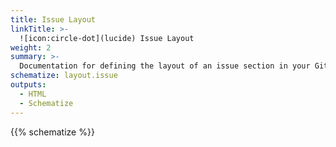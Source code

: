 ```yaml
---
title: Issue Layout
linkTitle: >-
  ![icon:circle-dot](lucide) Issue Layout
weight: 2
summary: >-
  Documentation for defining the layout of an issue section in your GitHub dashboard.
schematize: layout.issue
outputs:
  - HTML
  - Schematize
---
```


{{% schematize %}}

